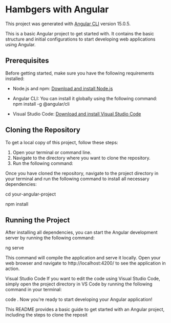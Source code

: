 # Hambgers with Angular

This project was generated with [Angular CLI](https://github.com/angular/angular-cli) version 15.0.5.

This is a basic Angular project to get started with. It contains the basic structure and initial configurations to start developing web applications using Angular.

## Prerequisites

Before getting started, make sure you have the following requirements installed:

- Node.js and npm: [Download and install Node.js](https://nodejs.org/)
- Angular CLI: You can install it globally using the following command: npm install -g @angular/cli

- Visual Studio Code: [Download and install Visual Studio Code](https://code.visualstudio.com/)

## Cloning the Repository

To get a local copy of this project, follow these steps:

1. Open your terminal or command line.
2. Navigate to the directory where you want to clone the repository.
3. Run the following command:


Once you have cloned the repository, navigate to the project directory in your terminal and run the following command to install all necessary dependencies:


cd your-angular-project

npm install

## Running the Project
After installing all dependencies, you can start the Angular development server by running the following command:


ng serve

This command will compile the application and serve it locally. Open your web browser and navigate to http://localhost:4200/ to see the application in action.

Visual Studio Code
If you want to edit the code using Visual Studio Code, simply open the project directory in VS Code by running the following command in your terminal:



code .
Now you're ready to start developing your Angular application!


This README provides a basic guide to get started with an Angular project, including the steps to clone the reposit
